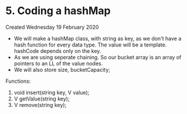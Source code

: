 # 5. Coding a hashMap
Created Wednesday 19 February 2020

* We will make a hashMap class, with string as key, as we don't have a hash function for every data type. The value will be a template. hashCode depends only on the key.
* As we are using seperate chaining. So our bucket array is an array of pointers to an LL of the value nodes.
* We will also store size, bucketCapacity;

Functions:

1. void insert(string key, V value);
2. V getValue(string key);
3. V remove(string key);


